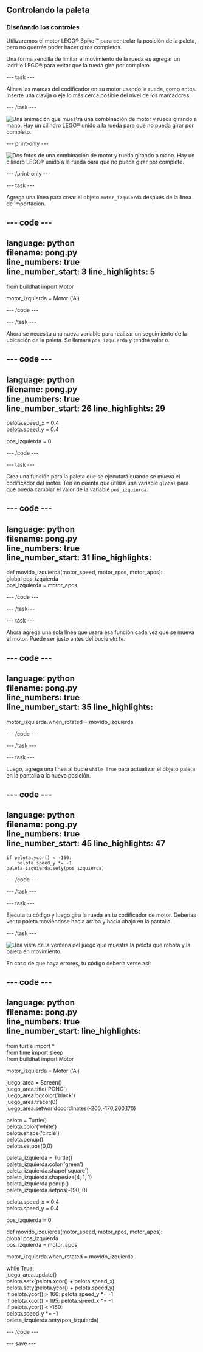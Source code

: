 ## Controlando la paleta

### Diseñando los controles

Utilizaremos el motor LEGO® Spike ™ para controlar la posición de la paleta, pero no querrás poder hacer giros completos.

Una forma sencilla de limitar el movimiento de la rueda es agregar un ladrillo LEGO® para evitar que la rueda gire por completo.

--- task ---

Alinea las marcas del codificador en su motor usando la rueda, como antes. Inserte una clavija o eje lo más cerca posible del nivel de los marcadores.

--- /task ---

![Una animación que muestra una combinación de motor y rueda girando a mano. Hay un cilindro LEGO® unido a la rueda para que no pueda girar por completo.](images/motor_block.gif)

--- print-only ---

![Dos fotos de una combinación de motor y rueda girando a mano. Hay un cilindro LEGO® unido a la rueda para que no pueda girar por completo.](images/sidebyside.png)

--- /print-only ---


--- task ---

Agrega una línea para crear el objeto `motor_izquierda` después de la línea de importación.

--- code ---
---
language: python   
filename: pong.py   
line_numbers: true   
line_number_start: 3
line_highlights: 5
---

from buildhat import Motor

motor_izquierda = Motor ('A')

--- /code ---

--- /task ---

Ahora se necesita una nueva variable para realizar un seguimiento de la ubicación de la paleta. Se llamará `pos_izquierda` y tendrá valor `0`.

--- code ---
---
language: python   
filename: pong.py   
line_numbers: true   
line_number_start: 26
line_highlights: 29
---

pelota.speed_x = 0.4   
pelota.speed_y = 0.4

pos_izquierda = 0

--- /code ---

--- task ---

Crea una función para la paleta que se ejecutará cuando se mueva el codificador del motor. Ten en cuenta que utiliza una variable `global` para que pueda cambiar el valor de la variable `pos_izquierda`.

--- code ---
---
language: python   
filename: pong.py   
line_numbers: true   
line_number_start: 31
line_highlights:
---

def movido_izquierda(motor_speed, motor_rpos, motor_apos):   
global pos_izquierda   
pos_izquierda = motor_apos

--- /code ---

--- /task---

--- task ---

Ahora agrega una sola línea que usará esa función cada vez que se mueva el motor. Puede ser justo antes del bucle `while`.

--- code ---
---
language: python   
filename: pong.py   
line_numbers: true   
line_number_start: 35
line_highlights:
---

motor_izquierda.when_rotated = movido_izquierda

--- /code ---

--- /task ---

--- task ---

Luego, agrega una línea al bucle `while True` para actualizar el objeto paleta en la pantalla a la nueva posición.

--- code ---
---
language: python   
filename: pong.py   
line_numbers: true   
line_number_start: 45
line_highlights: 47
---

    if pelota.ycor() < -160:   
        pelota.speed_y *= -1   
    paleta_izquierda.sety(pos_izquierda)

--- /code ---

--- /task ---

--- task ---

Ejecuta tu código y luego gira la rueda en tu codificador de motor. Deberías ver tu paleta moviéndose hacia arriba y hacia abajo en la pantalla.

--- /task ---

![Una vista de la ventana del juego que muestra la pelota que rebota y la paleta en movimiento.](images/moving_paddle.gif)

En caso de que haya errores, tu código debería verse así:

--- code ---
---
language: python   
filename: pong.py   
line_numbers: true   
line_number_start:
line_highlights:
---

from turtle import *   
from time import sleep   
from buildhat import Motor

motor_izquierda = Motor ('A')

juego_area = Screen()   
juego_area.title('PONG')   
juego_area.bgcolor('black')   
juego_area.tracer(0)   
juego_area.setworldcoordinates(-200,-170,200,170)

pelota = Turtle()   
pelota.color('white')   
pelota.shape('circle')   
pelota.penup()   
pelota.setpos(0,0)

paleta_izquierda = Turtle()   
paleta_izquierda.color('green')   
paleta_izquierda.shape('square')   
paleta_izquierda.shapesize(4, 1, 1)   
paleta_izquierda.penup()   
paleta_izquierda.setpos(-190, 0)

pelota.speed_x = 0.4   
pelota.speed_y = 0.4

pos_izquierda = 0


def movido_izquierda(motor_speed, motor_rpos, motor_apos):   
global pos_izquierda   
pos_izquierda = motor_apos


motor_izquierda.when_rotated = movido_izquierda

while True:   
juego_area.update()   
pelota.setx(pelota.xcor() + pelota.speed_x)   
pelota.sety(pelota.ycor() + pelota.speed_y)   
if pelota.ycor() > 160: pelota.speed_y *= -1   
if pelota.xcor() > 195: pelota.speed_x *= -1   
if pelota.ycor() < -160:   
pelota.speed_y *= -1   
paleta_izquierda.sety(pos_izquierda)

--- /code ---

--- save ---